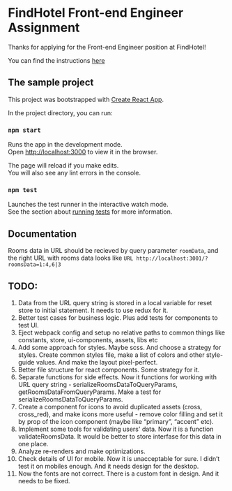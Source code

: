 # FindHotel Front-end Engineer Assignment

Thanks for applying for the Front-end Engineer position at FindHotel!

You can find the instructions [here](INSTRUCTIONS.md)

## The sample project

This project was bootstrapped with [Create React App](https://github.com/facebook/create-react-app).

In the project directory, you can run:

### `npm start`

Runs the app in the development mode.<br />
Open [http://localhost:3000](http://localhost:3000) to view it in the browser.

The page will reload if you make edits.<br />
You will also see any lint errors in the console.

### `npm test`

Launches the test runner in the interactive watch mode.<br />
See the section about [running tests](https://facebook.github.io/create-react-app/docs/running-tests) for more information.

## Documentation

Rooms data in URL should be recieved by query parameter ```roomData```, and the right URL with rooms data looks like ```URL http://localhost:3001/?roomsData=1:4,6|3```

## TODO:

1. Data from the URL query string is stored in a local variable for reset store to initial statement. It needs to use redux for it.
2. Better test cases for business logic. Plus add tests for components to test UI.
3. Eject webpack config and setup no relative paths to common things like constants, store, ui-components, assets, libs etc
4. Add some approach for styles. Maybe scss. And choose a strategy for styles. Create common styles file, make a list of colors and other style-guide values. And make the layout pixel-perfect.
5. Better file structure for react components. Some strategy for it.
6. Separate functions for side effects. Now it functions for working with URL query string - serializeRoomsDataToQueryParams, getRoomsDataFromQueryParams. Make a test for serializeRoomsDataToQueryParams.
7. Create a component for icons to avoid duplicated assets (cross, cross_red), and make icons more useful - remove color filling and set it by prop of the icon component (maybe like “primary”, “accent” etc).
8. Implement some tools for validating users' data. Now it is a function validateRoomsData. It would be better to store interfase for this data in one place.
9. Analyze re-renders and make optimizations.
10. Check details of UI for mobile. Now it is unacceptable for sure. I didn’t test it on mobiles enough. And it needs design for the desktop.
11. Now the fonts are not correct. There is a custom font in design. And it needs to be fixed.


